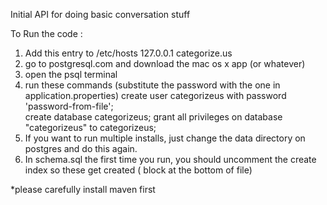 Initial API for doing basic conversation stuff

To Run the code : 

1. Add this entry to /etc/hosts
127.0.0.1	categorize.us
2. go to postgresql.com and download the mac os x app (or whatever)
3. open the psql terminal
4. run these commands (substitute the password with the one in application.properties)
 create user categorizeus with password 'password-from-file';   
create database categorizeus;
grant all privileges on database "categorizeus" to categorizeus;
5. If you want to run multiple installs, just change the data directory on postgres and do this again. 
6. In schema.sql the first time you run, you should uncomment the create index so these get created ( block at the bottom of file)

*please carefully install maven first
